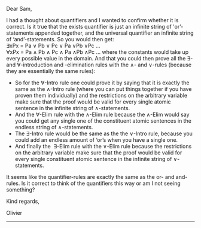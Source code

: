Dear Sam,

I had a thought about quantifiers and I wanted to confirm whether it is correct. Is it true that the exists quantifier is just an infinite string of 'or’-statements appended together, and the universal quantifier an infinite string of ‘and’-statements. So you would then get:
∃xPx = Pa ∨ Pb ∨ Pc ∨ Pa ∨Pb ∨Pc ... 
∀xPx = Pa ∧ Pb ∧ Pc ∧ Pa ∧Pb ∧Pc …
where the constants would take up every possible value in the domain. And that you could then prove all the ∃- and ∀-introduction and -elimination rules with the ∧- and ∨-rules (because they are essentially the same rules):
- So for the ∀-Intro rule one could prove it by saying that it is exactly the same as the ∧-Intro rule (where you can put things together if you have proven them individually) and the restrictions on the arbitrary variable make sure that the proof would be valid for every single atomic sentence in the infinite string of ∧-statements.
- And the ∀-Elim rule with the ∧-Elim rule because the ∧-Elim would say you could get any single one of the constituent atomic sentences in the endless string of ∧-statements.
- The ∃-Intro rule would be the same as the the ∨-Intro rule, because you could add an endless amount of ‘or’s when you have a single one.
- And finally the  ∃-Elim rule with the ∨-Elim rule because the restrictions on the arbitrary variable make sure that the proof would be valid for every single constituent atomic sentence in the infinite string of ∨-statements.

It seems like the quantifier-rules are exactly the same as the or- and and-rules. Is it correct to think of the quantifiers this way or am I not seeing something?

Kind regards,

Olivier

---
